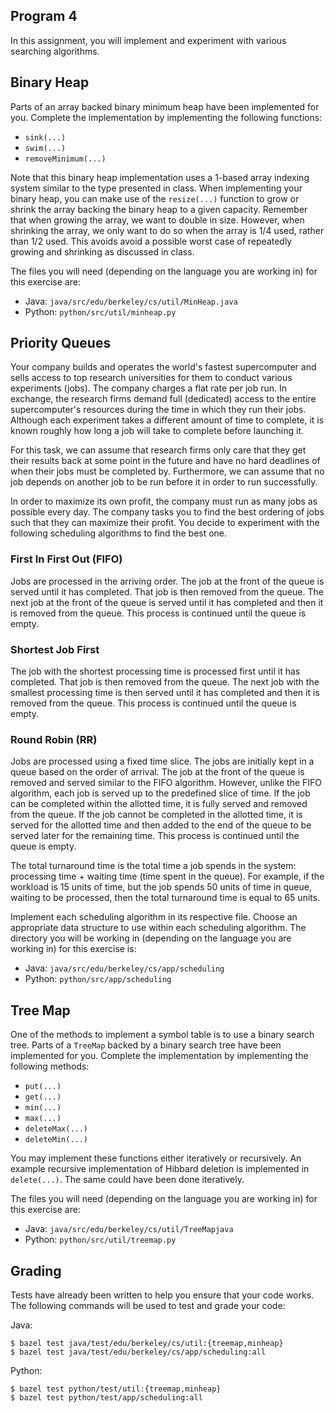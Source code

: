 Program 4
---------
In this assignment, you will implement and experiment with various searching algorithms.

Binary Heap
-----------
Parts of an array backed binary minimum heap have been implemented for you. Complete the
implementation by implementing the following functions:

- `sink(...)`
- `swim(...)`
- `removeMinimum(...)`

Note that this binary heap implementation uses a 1-based array indexing system similar to the type
presented in class. When implementing your binary heap, you can make use of the `resize(...)`
function to grow or shrink the array backing the binary heap to a given capacity. Remember that when
growing the array, we want to double in size. However, when shrinking the array, we only want to do
so when the array is 1/4 used, rather than 1/2 used. This avoids avoid a possible worst case of
repeatedly growing and shrinking as discussed in class.

The files you will need (depending on the language you are working in) for this exercise are:

- Java: `java/src/edu/berkeley/cs/util/MinHeap.java`
- Python: `python/src/util/minheap.py`

Priority Queues
---------------
Your company builds and operates the world's fastest supercomputer and sells access to top research
universities for them to conduct various experiments (jobs). The company charges a flat rate per job
run. In exchange, the research firms demand full (dedicated) access to the entire supercomputer's
resources during the time in which they run their jobs. Although each experiment takes a different
amount of time to complete, it is known roughly how long a job will take to complete before
launching it.

For this task, we can assume that research firms only care that they get their results back at some
point in the future and have no hard deadlines of when their jobs must be completed by. Furthermore,
we can assume that no job depends on another job to be run before it in order to run successfully.

In order to maximize its own profit, the company must run as many jobs as possible every day. The
company tasks you to find the best ordering of jobs such that they can maximize their profit. You
decide to experiment with the following scheduling algorithms to find the best one.

### First In First Out (FIFO)
Jobs are processed in the arriving order. The job at the front of the queue is served until it has
completed. That job is then removed from the queue. The next job at the front of the queue is served
until it has completed and then it is removed from the queue. This process is continued until the
queue is empty.

### Shortest Job First
The job with the shortest processing time is processed first until it has completed. That job is
then removed from the queue. The next job with the smallest processing time is then served until it
has completed and then it is removed from the queue. This process is continued until the queue is
empty.

### Round Robin (RR)
Jobs are processed using a fixed time slice. The jobs are initially kept in a queue based on the
order of arrival. The job at the front of the queue is removed and served similar to the FIFO
algorithm. However, unlike the FIFO algorithm, each job is served up to the predefined slice of
time. If the job can be completed within the allotted time, it is fully served and removed from the
queue. If the job cannot be completed in the allotted time, it is served for the allotted time and
then added to the end of the queue to be served later for the remaining time. This process is
continued until the queue is empty.

The total turnaround time is the total time a job spends in the system: processing time + waiting
time (time spent in the queue). For example, if the workload is 15 units of time, but the job spends
50 units of time in queue, waiting to be processed, then the total turnaround time is equal to 65
units.

Implement each scheduling algorithm in its respective file. Choose an appropriate data structure to
use within each scheduling algorithm. The directory you will be working in (depending on the
language you are working in) for this exercise is:

- Java: `java/src/edu/berkeley/cs/app/scheduling`
- Python: `python/src/app/scheduling`

Tree Map
--------
One of the methods to implement a symbol table is to use a binary search tree. Parts of a `TreeMap`
backed by a binary search tree have been implemented for you. Complete the implementation by
implementing the following methods:

- `put(...)`
- `get(...)`
- `min(...)`
- `max(...)`
- `deleteMax(...)`
- `deleteMin(...)`

You may implement these functions either iteratively or recursively. An example recursive
implementation of Hibbard deletion is implemented in `delete(...)`. The same could have been done
iteratively.

The files you will need (depending on the language you are working in) for this exercise are:

- Java: `java/src/edu/berkeley/cs/util/TreeMapjava`
- Python: `python/src/util/treemap.py`

Grading
-------
Tests have already been written to help you ensure that your code works. The following commands will
be used to test and grade your code:

Java:

    $ bazel test java/test/edu/berkeley/cs/util:{treemap,minheap}
    $ bazel test java/test/edu/berkeley/cs/app/scheduling:all

Python:

    $ bazel test python/test/util:{treemap,minheap}
    $ bazel test python/test/app/scheduling:all
